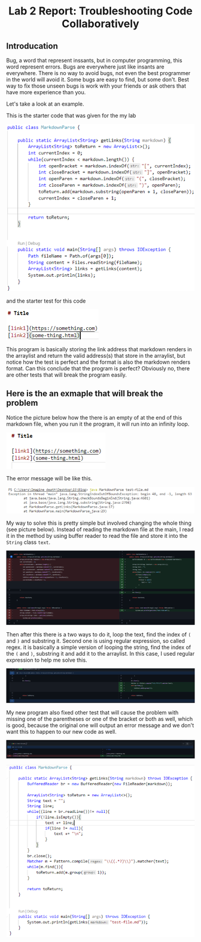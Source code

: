 <h1 align = "center">
    Lab 2 Report: Troubleshooting Code Collaboratively
</h1>

## Introducation

 Bug, a word that represent inssants, but in computer programming, this word represent errors. Bugs are everywhere just like insants are everywhere. There is no way to avoid bugs, not even the best programmer in the world will avoid it. Some bugs are easy to find, but some don't. Best way to fix those unseen bugs is work with your friends or ask others that have more experience than you.

Let's take a look at an example. 

This is the starter code that was given for the my lab 

![Image](startercode.png)

and the starter test for this code 

![Image](startertest.png)

This program is basically storing the link address that markdown renders in the arraylist and return the valid address(s) that store in the arraylist, but notice how the test is perfect and the format is also the markdown renders format. Can this conclude that the program is perfect? Obviously no, there are other tests that will break the program easily.</span>

## Here is the an exmaple that will break the problem

Notice the picture below how the there is an empty of at the end of this markdown file, when you run it the program, it will run into an infinity loop.

![Image](emptyline.png)

The error message will be like this.

![Image](error1.png)

My way to solve this is pretty simple but involved changing the whole thing (see picture below). Instead of reading the markdown file at the main, I read it in the method by using buffer reader to read the file and store it into the `String` class `text`.

![Image](compare1.png)

Then after this there is a two ways to do it, loop the text, find the index of `(` and `)` and substring it. Second one is using regular expression, so called regex. it is basically a simple version of looping the string, find the index of the `(` and `)`, substring it and add it to the arraylist. In this case, I used regular expression to help me solve this.

![Image](compare2.png)

My new program also fixed other test that will cause the problem with missing one of the parentheses or one of the bracket or both as well, which is good, because the original one will output an error message and we don't want this to happen to our new code as well.

![Image](failed.png)

![Image](current.png)
